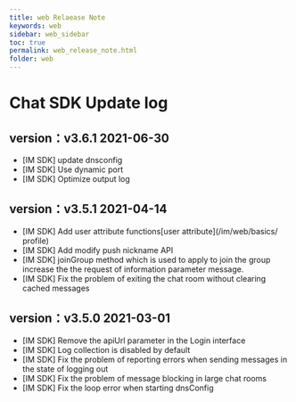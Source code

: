 ```yaml
---
title: web Relaease Note
keywords: web
sidebar: web_sidebar
toc: true
permalink: web_release_note.html
folder: web
---
```


# Chat SDK Update log 

## version：v3.6.1 2021-06-30
-   \[IM SDK\] update dnsconfig
-   \[IM SDK\] Use dynamic port
-   \[IM SDK\] Optimize output log

## version：v3.5.1 2021-04-14

-   \[IM SDK\] Add user attribute functions[user attribute](/im/web/basics/
    profile)
-   \[IM SDK\] Add modify push nickname API
-   \[IM SDK\]  joinGroup method which is used to apply to join the group increase the 
    the request of information parameter message.
-   \[IM SDK\] Fix the problem of exiting the chat room without clearing 
    cached messages

## version：v3.5.0 2021-03-01

-   \[IM SDK\] Remove the apiUrl parameter in the Login interface
-   \[IM SDK\] Log collection is disabled by default
-   \[IM SDK\] Fix the problem of reporting errors when sending messages in 
    the state of logging out
-   \[IM SDK\] Fix the problem of message blocking in large chat rooms
-   \[IM SDK\] Fix the loop error when starting dnsConfig
